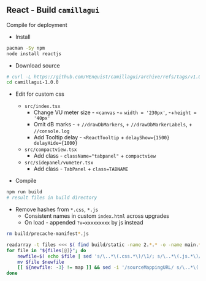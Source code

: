 React - Build `camillagui`
---

Compile for deployment

- Install
```sh
pacman -Sy npm
node install reactjs
```

- Download source
```sh
# curl -L https://github.com/HEnquist/camillagui/archive/refs/tags/v1.0.0.tar.gz | bsdtar xf -
cd camillagui-1.0.0
```

- Edit for custom css
	- `src/index.tsx`
		- Change VU meter size - `<canvas` -+ `width = '230px'`, -+`height = '40px'`
		- Omit dB marks - + `//drawDbMarkers`, + `//drawDbMarkerLabels`, + `//console.log`
		- Add Tooltip delay - `<ReactTooltip` + `delayShow={1500} delayHide={1000}`
	- `src/compactview.tsx`
		- Add class - `className="tabpanel"` + `compactview`
	- `src/sidepanel/vumeter.tsx`
		- Add class - `TabPanel` + `class=TABNAME`

- Compile
```sh
npm run build
# result files in build directory
```

- Remove hashes from `*.css`, `*.js`
	- Consistent names in custom `index.html` across upgrades
	- On load - appended `?v=xxxxxxxxx` by js instead
```sh
rm build/precache-manifest*.js

readarray -t files <<< $( find build/static -name 2.*.* -o -name main.*.* )
for file in "${files[@]}"; do
	newfile=$( echo $file | sed 's/\..*\(.css.*\)/\1/; s/\..*\(.js.*\)/\1/' )
	mv $file $newfile
	[[ ${newfile: -3} != map ]] && sed -i '/sourceMappingURL/ s/\..*\(.css.*\)/\1/; s/\..*\(.js.*\)/\1/' $newfile
done
```
